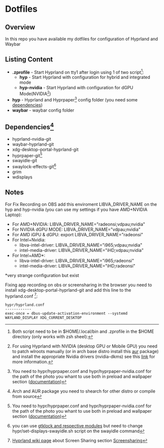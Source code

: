 # Dotfiles

## Overview
In this repo you have available my dotfiles for configuration of Hyprland and Waybar

## Listing Content

 - **.zprofile** - Start Hyprland on tty1 after login using 1 of two script[^1]:
    - **hyp** - Start Hyprland with configuration for hybrid and integrated mode
    - **hyp-nvidia** - Start Hyprland with configuration for dGPU Mode(NVIDIA[^2])
 - **hyp** - Hyprland and Hyprpaper[^3] config folder (you need some [dependencies](#Dependencies))
 - **waybar** - waybar config folder

## Dependencies[^4]
 - hyprland-nvidia-git
 - waybar-hyprland-git
 - xdg-desktop-portal-hyprland-git
 - hyprpaper-git[^3]
 - swayidle-git
 - swaylock-effects-git[^5]
 - grim
 - wdisplays

## Notes

For Fix Recording on OBS add this enviroment LIBVA_DRIVER_NAME on the hyp and hyp-nvidia (you can use my settings if you have AMD+NVIDIA Laptop):
- For AMD+NVIDIA: LIBVA_DRIVER_NAME="radeonsi;vdpau;nvidia"
- For NVIDIA dGPU MODE: LIBVA_DRIVER_NAME="vdpau;nvidia"
- For AMD iGPU & dGPU: export LIBVA_DRIVER_NAME="radeonsi"
- For Intel+Nvidia:
   - libva-intel-driver: LIBVA_DRIVER_NAME="i965;vdpau;nvidia"
   - intel-media-driver: LIBVA_DRIVER_NAME="iHD;vdpau;nvidia"
- For Intel+AMD*:
   - libva-intel-driver: LIBVA_DRIVER_NAME="i965;radeonsi"
   - intel-media-driver: LIBVA_DRIVER_NAME="iHD;radeonsi"

*very strange configuration but exist

Fixing app recording on obs or screensharing in the browser you need to install xdg-desktop-portal-hyprland-git and add this line to the hyprland.conf [^6]:

```
hypr/hyprland.conf
------------
exec-once = dbus-update-activation-environment --systemd WAYLAND_DISPLAY XDG_CURRENT_DESKTOP
```

[^1]: Both script need to be in $HOME/.local/bin and .zprofile in the $HOME directory (only works with zsh sheel):

[^2]: For using Hyprland with NVIDIA (desktop GPU or Mobile GPU) you need to patch wlroots manually (or in arch base distro install this [aur](https://aur.archlinux.org/packages/hyprland-nvidia-git) package) and install the appropriate Nvidia drivers (nvidia-dkms) see this [link](https://wiki.hyprland.org/Nvidia/) for more 
information.

[^3]: You need to hypr/hyprpaper.conf and hypr/hyprpaper-nvidia.conf for the path of the photo you whant to use both in preload and wallpaper section ([documentation](https://github.com/hyprwm/hyprpaper))

[^4]: Arch and AUR package you need to shearch for other distro or compile from source

[^5]: you can use [gtklock and respective modules](https://aur.archlinux.org/packages?O=0&SeB=nd&K=gtklock&outdated=&SB=p&SO=d&PP=50&submit=Go) but need to change hypr/set-displays-swayidle.sh script on the swayidle command

[^6]: [Hyprland wiki page](https://wiki.hyprland.org/Useful-Utilities/Screen-Sharing/) about Screen Sharing section [Screensharing](https://gist.github.com/PowerBall253/2dea6ddf6974ba4e5d26c3139ffb7580)
